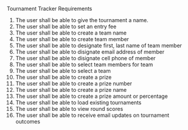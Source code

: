 Tournament Tracker Requirements


1. The user shall be able to give the tournament a name.
2. The user shall be able to set an entry fee
3. The user shall be able to create a team name
4. The user shall be able to create team member
5. The user shall be able to designate first, last name of team member
6. The user shall be able to disignate email address of member
7. The user shall be able to disignate cell phone of member
8. The user shall be able to select team members for team
9. The user shall be able to select a team
10. The user shall be able to create a prize
11. The user shall be able to create a prize number
12. The user shall be able to create a prize name
13. The user shall be able to create a prize amount or percentage
14. The user shall be able to load existing tournaments
15. The user shall be able to view round scores
16. The user shall be able to receive email updates on tournament outcomes

